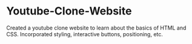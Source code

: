 # Youtube-Clone-Website

Created a youtube clone website to learn about the basics of HTML and CSS. Incorporated styling, interactive buttons, positioning, etc. 

